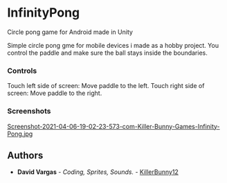 # InfinityPong

Circle pong game for Android made in Unity
 
Simple circle pong gme for mobile devices i made as a hobby project.
You control the paddle and make sure the ball stays inside the boundaries.
 
 ### Controls
 
Touch left side of screen: Move paddle to the left.
Touch right side of screen: Move paddle to the right.
 
### Screenshots

  [Screenshot-2021-04-06-19-02-23-573-com-Killer-Bunny-Games-Infinity-Pong.jpg](https://postimg.cc/XXq5ymbR)

## Authors

* **David Vargas** - *Coding, Sprites, Sounds.* - [KillerBunny12](https://github.com/KillerBunny12)
